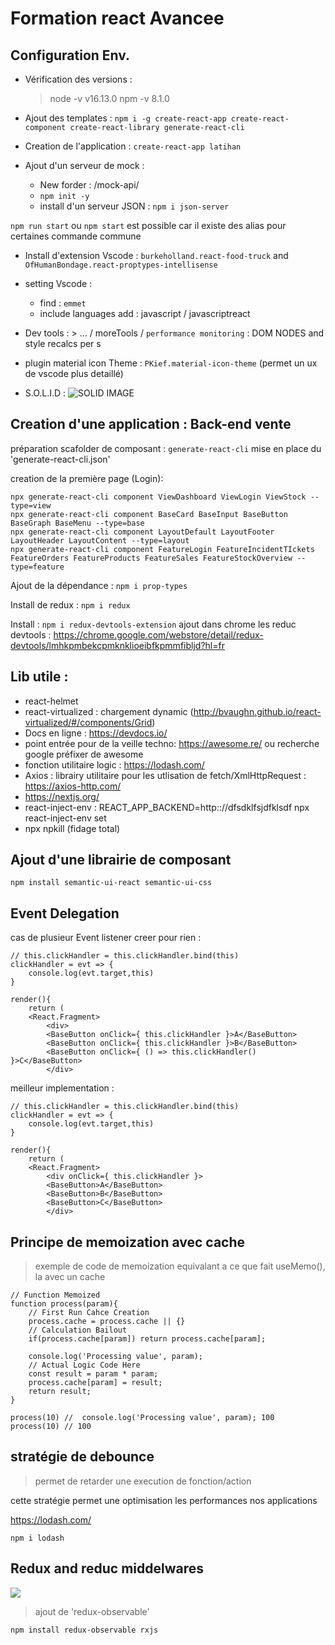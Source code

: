 # Formation react Avancee

## Configuration Env.

* Vérification des versions : 

    > node -v 
    v16.13.0
    > npm -v
    8.1.0

* Ajout des templates : 
`npm i -g create-react-app create-react-component create-react-library generate-react-cli`

* Creation de l'application :  `create-react-app latihan`
* Ajout d'un serveur de mock : 

    * New forder : /mock-api/
    * `npm init -y`
    * install d'un serveur JSON : `npm i json-server`

`npm run start` ou `npm start` est possible car il existe des alias pour certaines commande commune

* Install d'extension Vscode : `burkeholland.react-food-truck` and `OfHumanBondage.react-proptypes-intellisense`
* setting Vscode :
    * find : `emmet`
    * include languages add : javascript / javascriptreact

* Dev tools : > ... / moreTools / `performance monitoring` : DOM NODES and style recalcs per s

* plugin material icon Theme : `PKief.material-icon-theme` (permet un ux de vscode plus detaillé)

* S.O.L.I.D : 
![SOLID IMAGE](https://devopedia.org/images/article/177/8101.1558682601.png)

## Creation d'une application : Back-end vente

préparation scafolder de composant : `generate-react-cli`
mise en place du 'generate-react-cli.json'

creation de la première page (Login): 
    
    npx generate-react-cli component ViewDashboard ViewLogin ViewStock --type=view
    npx generate-react-cli component BaseCard BaseInput BaseButton BaseGraph BaseMenu --type=base
    npx generate-react-cli component LayoutDefault LayoutFooter LayoutHeader LayoutContent --type=layout
    npx generate-react-cli component FeatureLogin FeatureIncidentTIckets FeatureOrders FeatureProducts FeatureSales FeatureStockOverview --type=feature

Ajout de la dépendance : `npm i prop-types`

Install de redux : `npm i redux`

Install : `npm i redux-devtools-extension`
ajout dans chrome les reduc devtools : https://chrome.google.com/webstore/detail/redux-devtools/lmhkpmbekcpmknklioeibfkpmmfibljd?hl=fr


## Lib utile : 

* react-helmet
* react-virtualized : chargement dynamic (http://bvaughn.github.io/react-virtualized/#/components/Grid)
* Docs en ligne : https://devdocs.io/
* point entrée pour de la veille techno: https://awesome.re/ ou recherche google préfixer de awesome
* fonction utilitaire logic : https://lodash.com/
* Axios : librairy utilitaire pour les utlisation de fetch/XmlHttpRequest : https://axios-http.com/
* https://nextjs.org/
* react-inject-env : REACT_APP_BACKEND=http:://dfsdklfsjdfklsdf npx react-inject-env set
* npx npkill (fidage total)


## Ajout d'une librairie de composant

    npm install semantic-ui-react semantic-ui-css


## Event Delegation 
cas de plusieur Event listener creer pour rien : 

    // this.clickHandler = this.clickHandler.bind(this)
    clickHandler = evt => {
        console.log(evt.target,this)
    }

    render(){
        return (
        <React.Fragment>
            <div>
            <BaseButton onClick={ this.clickHandler }>A</BaseButton>
            <BaseButton onClick={ this.clickHandler }>B</BaseButton>
            <BaseButton onClick={ () => this.clickHandler() }>C</BaseButton>
            </div>

meilleur implementation : 

    // this.clickHandler = this.clickHandler.bind(this)
    clickHandler = evt => {
        console.log(evt.target,this)
    }

    render(){
        return (
        <React.Fragment>
            <div onClick={ this.clickHandler }>
            <BaseButton>A</BaseButton>
            <BaseButton>B</BaseButton>
            <BaseButton>C</BaseButton>
            </div>

## Principe de memoization avec cache
    
> exemple de code de memoization equivalant a ce que fait useMemo(), la avec un cache

    // Function Memoized
    function process(param){
        // First Run Cahce Creation
        process.cache = process.cache || {}
        // Calculation Bailout
        if(process.cache[param]) return process.cache[param];
        
        console.log('Processing value', param);
        // Actual Logic Code Here
        const result = param * param;
        process.cache[param] = result;
        return result;
    }

    process(10) //  console.log('Processing value', param); 100
    process(10) // 100


## stratégie de debounce

> permet de retarder une execution de fonction/action

cette stratégie permet une optimisation les performances nos applications

https://lodash.com/

    npm i lodash


## Redux and reduc middelwares

![](https://azamsharp.com/images/redux-flow.gif)

> ajout de 'redux-observable' 

    npm install redux-observable rxjs